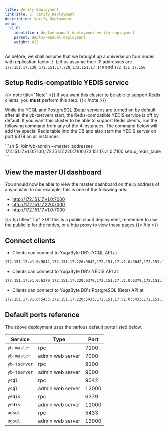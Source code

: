 ```yaml
---
title: Verify Deployment
linkTitle: 5. Verify Deployment
description: Verify Deployment
menu:
  v1.0:
    identifier: deploy-manual-deployment-verify-deployment
    parent: deploy-manual-deployment
    weight: 615
---
```


As before, we shall assume that we brought up a universe on four nodes with replication factor `3`. Let us assume their IP addresses are `172.151.17.130`, `172.151.17.220`, `172.151.17.140` and `172.151.17.150`


## Setup Redis-compatible YEDIS service

{{< note title="Note" >}}
If you want this cluster to be able to support Redis clients, you **must** perform this step.
{{< /note >}}

While the YCQL and PostgreSQL (Beta) services are turned on by default after all the yb-tservers start, the Redis-compatible YEDIS service is off by default. If you want this cluster to be able to support Redis clients, run the following command from any of the 4 instances. The command below will add the special Redis table into the DB and also start the YEDIS server on port 6379 on all instances.
<div class='copy separator-dollar'>
```sh
$ ./bin/yb-admin --master_addresses 172.151.17.v1.0:7100,172.151.17.220:7100,172.151.17.v1.0:7100 setup_redis_table
```
</div>

## View the master UI dashboard

You should now be able to view the master dashboard on the ip address of any master. In our example, this is one of the following urls:

- http://172.151.17.v1.0:7000
- http://172.151.17.220:7000
- http://172.151.17.v1.0:7000

{{< tip title="Tip" >}}If this is a public cloud deployment, remember to use the public ip for the nodes, or a http proxy to view these pages.{{< /tip >}}<br>

## Connect clients

- Clients can connect to YugaByte DB's YCQL API at
```{.sh .copy}
172.151.17.v1.0:9042,172.151.17.220:9042,172.151.17.v1.0:9042,172.151.17.v1.0:9042
```

- Clients can connect to YugaByte DB's YEDIS API at
```{.sh .copy}
172.151.17.v1.0:6379,172.151.17.220:6379,172.151.17.v1.0:6379,172.151.17.v1.0:6379
```

- Clients can connect to YugaByte DB's PostgreSQL (Beta) API at
```{.sh .copy}
172.151.17.v1.0:5433,172.151.17.220:5433,172.151.17.v1.0:5433,172.151.17.v1.0:5433
```


## Default ports reference

The above deployment uses the various default ports listed below. 

Service | Type | Port 
--------|------| -------
`yb-master` | rpc | 7100
`yb-master` | admin web server | 7000
`yb-tserver` | rpc | 9100
`yb-tserver` | admin web server | 9000
`ycql` | rpc | 9042
`ycql` | admin web server | 12000
`yedis` | rpc | 6379
`yedis` | admin web server | 11000
`pgsql` | rpc | 5433
`pgsql` | admin web server | 13000
